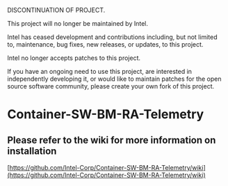 DISCONTINUATION OF PROJECT.

This project will no longer be maintained by Intel.

Intel has ceased development and contributions including, but not limited to, maintenance, bug fixes, new releases, or updates, to this project. 

Intel no longer accepts patches to this project.

If you have an ongoing need to use this project, are interested in independently developing it, or would like to maintain patches for the open source software community, please create your own fork of this project. 
# Container-SW-BM-RA-Telemetry

## Please refer to the wiki for more information on installation 

[https://github.com/Intel-Corp/Container-SW-BM-RA-Telemetry/wiki](https://github.com/Intel-Corp/Container-SW-BM-RA-Telemetry/wiki)